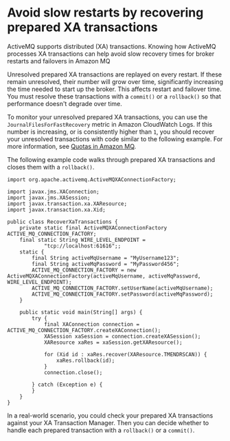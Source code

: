 # Avoid slow restarts by recovering prepared XA transactions<a name="recover-xa-transactions"></a>

ActiveMQ supports distributed \(XA\) transactions\. Knowing how ActiveMQ processes XA transactions can help avoid slow recovery times for broker restarts and failovers in Amazon MQ

Unresolved prepared XA transactions are replayed on every restart\. If these remain unresolved, their number will grow over time, significantly increasing the time needed to start up the broker\. This affects restart and failover time\. You must resolve these transactions with a `commit()` or a `rollback()` so that performance doesn't degrade over time\.

To monitor your unresolved prepared XA transactions, you can use the `JournalFilesForFastRecovery` metric in Amazon CloudWatch Logs\. If this number is increasing, or is consistently higher than `1`, you should recover your unresolved transactions with code similar to the following example\. For more information, see [Quotas in Amazon MQ](amazon-mq-limits.md)\.

The following example code walks through prepared XA transactions and closes them with a `rollback()`\. 

```
import org.apache.activemq.ActiveMQXAConnectionFactory;

import javax.jms.XAConnection;
import javax.jms.XASession;
import javax.transaction.xa.XAResource;
import javax.transaction.xa.Xid;

public class RecoverXaTransactions {
    private static final ActiveMQXAConnectionFactory ACTIVE_MQ_CONNECTION_FACTORY;
    final static String WIRE_LEVEL_ENDPOINT =
            "tcp://localhost:61616";;
    static {
        final String activeMqUsername = "MyUsername123";
        final String activeMqPassword = "MyPassword456";
        ACTIVE_MQ_CONNECTION_FACTORY = new ActiveMQXAConnectionFactory(activeMqUsername, activeMqPassword, WIRE_LEVEL_ENDPOINT);
        ACTIVE_MQ_CONNECTION_FACTORY.setUserName(activeMqUsername);
        ACTIVE_MQ_CONNECTION_FACTORY.setPassword(activeMqPassword);
    }

    public static void main(String[] args) {
        try {
            final XAConnection connection = ACTIVE_MQ_CONNECTION_FACTORY.createXAConnection();
            XASession xaSession = connection.createXASession();
            XAResource xaRes = xaSession.getXAResource();

            for (Xid id : xaRes.recover(XAResource.TMENDRSCAN)) {
                xaRes.rollback(id);
            }
            connection.close();

        } catch (Exception e) {          
        }
    }
}
```

In a real\-world scenario, you could check your prepared XA transactions against your XA Transaction Manager\. Then you can decide whether to handle each prepared transaction with a `rollback()` or a `commit()`\.